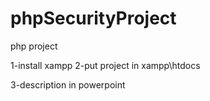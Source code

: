 # phpSecurityProject
php project

1-install xampp
2-put project in xampp\htdocs

3-description in powerpoint
